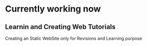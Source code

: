 # Currently working now

## Learnin and Creating Web Tutorials  
Creating an Static WebSite only for Revisions and Learning purpose
